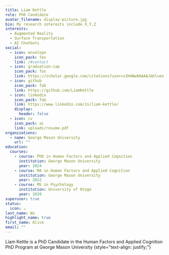```yaml
---
title: Liam Kettle
role: PhD Candidate
avatar_filename: display-picture.jpg
bio: My research interests include X,Y,Z
interests:
  - Augmented Reality
  - Surface Transportation
  - AI Chatbots
social:
  - icon: envelope
    icon_pack: fas
    link: /#contact
  - icon: graduation-cap
    icon_pack: fas
    link: https://scholar.google.com/citations?user=xIH4Ww8AAAAJ&hl=en
  - icon: github
    icon_pack: fab
    link: https://github.com/LiamKettle
  - icon: linkedin
    icon_pack: fab
    link: https://www.linkedin.com/in/liam-kettle/
    display:
      header: false
  - icon: cv
    icon_pack: ai
    link: uploads/resume.pdf
organizations:
  - name: George Mason University
    url: ""
education:
  courses:
    - course: PhD in Human Factors and Applied Cognition
      institution: George Mason University
      year: 2024
    - course: MA in Human Factors and Applied Cognition
      institution: George Mason University
      year: 2022
    - course: MS in Psychology
      institution: University of Otago
      year: 2020
superuser: true
status:
  icon: ☕️
last_name: Wu
highlight_name: true
first_name: Alice
email: ""
---
```

Liam Kettle is a PhD Candidate in the Human Factors and Applied Cognition PhD Program at George Mason University
{style="text-align: justify;"}
